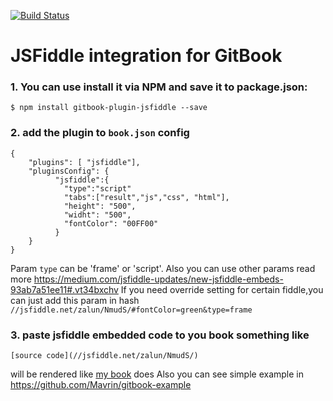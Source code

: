 [![Build Status](https://travis-ci.org/Mavrin/gitbook-plugin-jsfiddle.svg)](https://travis-ci.org/Mavrin/gitbook-plugin-jsfiddle)

JSFiddle integration for GitBook
==============

### 1. You can use install it via **NPM** and save it to package.json:
```
$ npm install gitbook-plugin-jsfiddle --save
```
### 2. add the plugin to `book.json` config
```
{
    "plugins": [ "jsfiddle"],
    "pluginsConfig": {
          "jsfiddle":{
            "type":"script"
            "tabs":["result","js","css", "html"],
            "height": "500",
            "widht": "500",
            "fontColor": "00FF00"
          }
    }
}
```
Param `type` can be 'frame' or 'script'.
Also you can use other params read more https://medium.com/jsfiddle-updates/new-jsfiddle-embeds-93ab7a51ee11#.vt34bxchv
If you need override setting for certain fiddle,you can just add this param in hash
`//jsfiddle.net/zalun/NmudS/#fontColor=green&type=frame`
### 3. paste jsfiddle embedded code to you book something like
`[source code](//jsfiddle.net/zalun/NmudS/)`

will be rendered like [my book](https://api.taucharts.com/tutorials/1min.html) does
Also you can see simple example in https://github.com/Mavrin/gitbook-example

